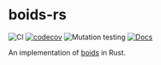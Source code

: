 # boids-rs

![CI](https://github.com/DoctorDalek1963/boids-rs/actions/workflows/ci.yaml/badge.svg)
[![codecov](https://codecov.io/github/DoctorDalek1963/boids-rs/graph/badge.svg?token=ALR8T4OXCZ)](https://codecov.io/github/DoctorDalek1963/boids-rs)
![Mutation testing](https://github.com/DoctorDalek1963/boids-rs/actions/workflows/mutants.yaml/badge.svg)
[![Docs](https://github.com/DoctorDalek1963/boids-rs/actions/workflows/gh-pages.yaml/badge.svg)](https://doctordalek1963.github.io/boids-rs/docs/boids_rs/index.html)

An implementation of [boids](https://en.wikipedia.org/wiki/Boids) in Rust.
